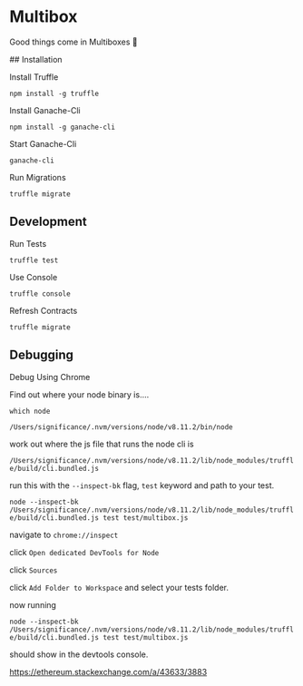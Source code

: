 # Multibox

Good things come in Multiboxes 🎁

## Installation

Install Truffle

`npm install -g truffle`

Install Ganache-Cli

`npm install -g ganache-cli`

Start Ganache-Cli

`ganache-cli`

Run Migrations

`truffle migrate`


## Development

Run Tests

`truffle test`

Use Console

`truffle console`

Refresh Contracts

`truffle migrate`

## Debugging

Debug Using Chrome

Find out where your node binary is....

`which node`

`/Users/significance/.nvm/versions/node/v8.11.2/bin/node`

work out where the js file that runs the node cli is

`/Users/significance/.nvm/versions/node/v8.11.2/lib/node_modules/truffle/build/cli.bundled.js`

run this with the `--inspect-bk` flag, `test` keyword and path to your test.

`node --inspect-bk /Users/significance/.nvm/versions/node/v8.11.2/lib/node_modules/truffle/build/cli.bundled.js test test/multibox.js`

navigate to `chrome://inspect`

click `Open dedicated DevTools for Node`

click `Sources`

click `Add Folder to Workspace` and select your tests folder.

now running

`node --inspect-bk /Users/significance/.nvm/versions/node/v8.11.2/lib/node_modules/truffle/build/cli.bundled.js test test/multibox.js`

should show in the devtools console.




https://ethereum.stackexchange.com/a/43633/3883